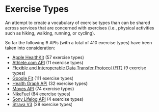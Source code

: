 Exercise Types
==============

An attempt to create a vocabulary of exercise types than can be shared across services that are concerned with exercises (i.e., physical activities such as hiking, walking, running, or cycling).

So far the following 9 APIs (with a total of 410 exercise types) have been taken into consideration:

* [Apple HealthKit](applehealthkit.md) (57 exercise types)
* [Athlete.com API](athlete.com.md) (11 exercise types)
* [Flexible and Interoperable Data Transfer Protocol (FIT)](FIT.md) (9 exercise types)
* [Google Fit](googlefit.md) (111 exercise types)
* [Health Graph API](healthgraph.md) (32 exercise types)
* [Moves API](moves.md) (74 exercise types)
* [NikeFuel](nikefuel.md) (84 exercise types)
* [Sony Lifelog API](sony-lifelog.md) (4 exercise types)
* [Strava V3](strava-v3.md) (28 exercise types)
